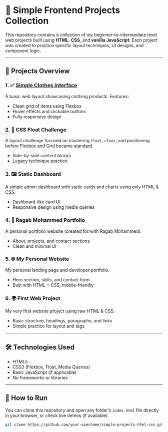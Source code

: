# 🧩 Simple Frontend Projects Collection

This repository contains a collection of my beginner-to-intermediate level web projects built using **HTML**, **CSS**, and **vanilla JavaScript**. Each project was created to practice specific layout techniques, UI designs, and component logic.

---

## 📁 Projects Overview

### 1. ✅ [Simple Clothes Interface](https://ebrahimmahrous.github.io/simple-clothes-interface/)
A basic web layout showcasing clothing products. Features:
- Clean grid of items using Flexbox
- Hover effects and clickable buttons
- Fully responsive design

### 2. 🎨 CSS Float Challenge
A layout challenge focused on mastering `float`, `clear`, and positioning before Flexbox and Grid became standard.
- Side-by-side content blocks
- Legacy technique practice

### 3. 🖼️ Static Dashboard
A simple admin dashboard with static cards and charts using only HTML & CSS.
- Dashboard-like card UI
- Responsive design using media queries

### 4. 💼 Ragab Mohammed Portfolio
A personal portfolio website (created for/with Ragab Mohammed).
- About, projects, and contact sections
- Clean and minimal UI

### 5. 🌐 My Personal Website
My personal landing page and developer portfolio.
- Hero section, skills, and contact form
- Built with HTML + CSS, mobile-friendly

### 6. 🌍 First Web Project
My very first website project using raw HTML & CSS.
- Basic structure, headings, paragraphs, and links
- Simple practice for layout and tags

---

## 🛠️ Technologies Used

- HTML5
- CSS3 (Flexbox, Float, Media Queries)
- Basic JavaScript (if applicable)
- No frameworks or libraries

---

## 🚀 How to Run

You can clone this repository and open any folder’s `index.html` file directly in your browser, or check live demos (if available).

```bash
git clone https://github.com/your-username/simple-projects-html-css.git

